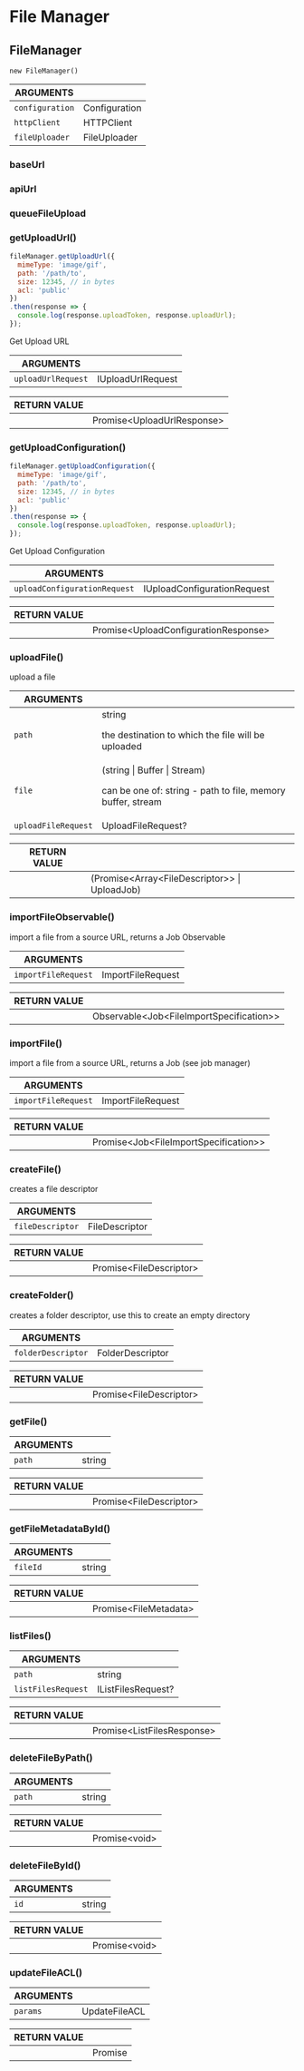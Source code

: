 <!-- Generated automatically. Update this documentation by updating the source code. -->

# File Manager

## FileManager

`new FileManager()`

<div class="method-list">
  <table>
    <thead>
      <tr>
        <th class="title">ARGUMENTS</th>
        <th></th>
      </tr>
    </thead>
    <tbody>
      <tr>
        <td class="param">
          <code>configuration</code>
        </td>
        <td>
            <div class="type">Configuration</div>
        </td>
      </tr>
      <tr>
        <td class="param">
          <code>httpClient</code>
        </td>
        <td>
            <div class="type">HTTPClient</div>
        </td>
      </tr>
      <tr>
        <td class="param">
          <code>fileUploader</code>
        </td>
        <td>
            <div class="type">FileUploader</div>
        </td>
      </tr>
    </tbody>
  </table>
</div>

### baseUrl

### apiUrl

### queueFileUpload

### getUploadUrl()

```javascript
fileManager.getUploadUrl({
  mimeType: 'image/gif',
  path: '/path/to',
  size: 12345, // in bytes
  acl: 'public'
})
.then(response => {
  console.log(response.uploadToken, response.uploadUrl);
});
```

Get Upload URL

<div class="method-list">
  <table>
    <thead>
      <tr>
        <th class="title">ARGUMENTS</th>
        <th></th>
      </tr>
    </thead>
    <tbody>
      <tr>
        <td class="param">
          <code>uploadUrlRequest</code>
        </td>
        <td>
            <div class="type">IUploadUrlRequest</div>
        </td>
      </tr>
    </tbody>
  </table>
</div>

<div class="method-list">
  <table>
    <thead>
      <tr>
        <th class="title">RETURN VALUE</th>
        <th></th>
      </tr>
    </thead>
    <tbody>
      <tr>
        <td class="param">
        </td>
        <td>
            <div class="type">Promise&#x3C;UploadUrlResponse></div>
        </td>
      </tr>
    </tbody>
  </table>
</div>

### getUploadConfiguration()

```javascript
fileManager.getUploadConfiguration({
  mimeType: 'image/gif',
  path: '/path/to',
  size: 12345, // in bytes
  acl: 'public'
})
.then(response => {
  console.log(response.uploadToken, response.uploadUrl);
});
```

Get Upload Configuration

<div class="method-list">
  <table>
    <thead>
      <tr>
        <th class="title">ARGUMENTS</th>
        <th></th>
      </tr>
    </thead>
    <tbody>
      <tr>
        <td class="param">
          <code>uploadConfigurationRequest</code>
        </td>
        <td>
            <div class="type">IUploadConfigurationRequest</div>
        </td>
      </tr>
    </tbody>
  </table>
</div>

<div class="method-list">
  <table>
    <thead>
      <tr>
        <th class="title">RETURN VALUE</th>
        <th></th>
      </tr>
    </thead>
    <tbody>
      <tr>
        <td class="param">
        </td>
        <td>
            <div class="type">Promise&#x3C;UploadConfigurationResponse></div>
        </td>
      </tr>
    </tbody>
  </table>
</div>

### uploadFile()

upload a file

<div class="method-list">
  <table>
    <thead>
      <tr>
        <th class="title">ARGUMENTS</th>
        <th></th>
      </tr>
    </thead>
    <tbody>
      <tr>
        <td class="param">
          <code>path</code>
        </td>
        <td>
            <div class="type">string</div>
            <p>the destination to which the file will be uploaded</p>
        </td>
      </tr>
      <tr>
        <td class="param">
          <code>file</code>
        </td>
        <td>
            <div class="type">(string | Buffer | Stream)</div>
            <p>can be one of: string - path to file, memory buffer, stream</p>
        </td>
      </tr>
      <tr>
        <td class="param">
          <code>uploadFileRequest</code>
        </td>
        <td>
            <div class="type">UploadFileRequest?</div>
        </td>
      </tr>
    </tbody>
  </table>
</div>

<div class="method-list">
  <table>
    <thead>
      <tr>
        <th class="title">RETURN VALUE</th>
        <th></th>
      </tr>
    </thead>
    <tbody>
      <tr>
        <td class="param">
        </td>
        <td>
            <div class="type">(Promise&#x3C;Array&#x3C;FileDescriptor>> | UploadJob)</div>
        </td>
      </tr>
    </tbody>
  </table>
</div>

### importFileObservable()

import a file from a source URL, returns a Job Observable

<div class="method-list">
  <table>
    <thead>
      <tr>
        <th class="title">ARGUMENTS</th>
        <th></th>
      </tr>
    </thead>
    <tbody>
      <tr>
        <td class="param">
          <code>importFileRequest</code>
        </td>
        <td>
            <div class="type">ImportFileRequest</div>
        </td>
      </tr>
    </tbody>
  </table>
</div>

<div class="method-list">
  <table>
    <thead>
      <tr>
        <th class="title">RETURN VALUE</th>
        <th></th>
      </tr>
    </thead>
    <tbody>
      <tr>
        <td class="param">
        </td>
        <td>
            <div class="type">Observable&#x3C;Job&#x3C;FileImportSpecification>></div>
        </td>
      </tr>
    </tbody>
  </table>
</div>

### importFile()

import a file from a source URL, returns a Job (see job manager)

<div class="method-list">
  <table>
    <thead>
      <tr>
        <th class="title">ARGUMENTS</th>
        <th></th>
      </tr>
    </thead>
    <tbody>
      <tr>
        <td class="param">
          <code>importFileRequest</code>
        </td>
        <td>
            <div class="type">ImportFileRequest</div>
        </td>
      </tr>
    </tbody>
  </table>
</div>

<div class="method-list">
  <table>
    <thead>
      <tr>
        <th class="title">RETURN VALUE</th>
        <th></th>
      </tr>
    </thead>
    <tbody>
      <tr>
        <td class="param">
        </td>
        <td>
            <div class="type">Promise&#x3C;Job&#x3C;FileImportSpecification>></div>
        </td>
      </tr>
    </tbody>
  </table>
</div>

### createFile()

creates a file descriptor

<div class="method-list">
  <table>
    <thead>
      <tr>
        <th class="title">ARGUMENTS</th>
        <th></th>
      </tr>
    </thead>
    <tbody>
      <tr>
        <td class="param">
          <code>fileDescriptor</code>
        </td>
        <td>
            <div class="type">FileDescriptor</div>
        </td>
      </tr>
    </tbody>
  </table>
</div>

<div class="method-list">
  <table>
    <thead>
      <tr>
        <th class="title">RETURN VALUE</th>
        <th></th>
      </tr>
    </thead>
    <tbody>
      <tr>
        <td class="param">
        </td>
        <td>
            <div class="type">Promise&#x3C;FileDescriptor></div>
        </td>
      </tr>
    </tbody>
  </table>
</div>

### createFolder()

creates a folder descriptor, use this to create an empty directory

<div class="method-list">
  <table>
    <thead>
      <tr>
        <th class="title">ARGUMENTS</th>
        <th></th>
      </tr>
    </thead>
    <tbody>
      <tr>
        <td class="param">
          <code>folderDescriptor</code>
        </td>
        <td>
            <div class="type">FolderDescriptor</div>
        </td>
      </tr>
    </tbody>
  </table>
</div>

<div class="method-list">
  <table>
    <thead>
      <tr>
        <th class="title">RETURN VALUE</th>
        <th></th>
      </tr>
    </thead>
    <tbody>
      <tr>
        <td class="param">
        </td>
        <td>
            <div class="type">Promise&#x3C;FileDescriptor></div>
        </td>
      </tr>
    </tbody>
  </table>
</div>

### getFile()

<div class="method-list">
  <table>
    <thead>
      <tr>
        <th class="title">ARGUMENTS</th>
        <th></th>
      </tr>
    </thead>
    <tbody>
      <tr>
        <td class="param">
          <code>path</code>
        </td>
        <td>
            <div class="type">string</div>
        </td>
      </tr>
    </tbody>
  </table>
</div>

<div class="method-list">
  <table>
    <thead>
      <tr>
        <th class="title">RETURN VALUE</th>
        <th></th>
      </tr>
    </thead>
    <tbody>
      <tr>
        <td class="param">
        </td>
        <td>
            <div class="type">Promise&#x3C;FileDescriptor></div>
        </td>
      </tr>
    </tbody>
  </table>
</div>

### getFileMetadataById()

<div class="method-list">
  <table>
    <thead>
      <tr>
        <th class="title">ARGUMENTS</th>
        <th></th>
      </tr>
    </thead>
    <tbody>
      <tr>
        <td class="param">
          <code>fileId</code>
        </td>
        <td>
            <div class="type">string</div>
        </td>
      </tr>
    </tbody>
  </table>
</div>

<div class="method-list">
  <table>
    <thead>
      <tr>
        <th class="title">RETURN VALUE</th>
        <th></th>
      </tr>
    </thead>
    <tbody>
      <tr>
        <td class="param">
        </td>
        <td>
            <div class="type">Promise&#x3C;FileMetadata></div>
        </td>
      </tr>
    </tbody>
  </table>
</div>

### listFiles()

<div class="method-list">
  <table>
    <thead>
      <tr>
        <th class="title">ARGUMENTS</th>
        <th></th>
      </tr>
    </thead>
    <tbody>
      <tr>
        <td class="param">
          <code>path</code>
        </td>
        <td>
            <div class="type">string</div>
        </td>
      </tr>
      <tr>
        <td class="param">
          <code>listFilesRequest</code>
        </td>
        <td>
            <div class="type">IListFilesRequest?</div>
        </td>
      </tr>
    </tbody>
  </table>
</div>

<div class="method-list">
  <table>
    <thead>
      <tr>
        <th class="title">RETURN VALUE</th>
        <th></th>
      </tr>
    </thead>
    <tbody>
      <tr>
        <td class="param">
        </td>
        <td>
            <div class="type">Promise&#x3C;ListFilesResponse></div>
        </td>
      </tr>
    </tbody>
  </table>
</div>

### deleteFileByPath()

<div class="method-list">
  <table>
    <thead>
      <tr>
        <th class="title">ARGUMENTS</th>
        <th></th>
      </tr>
    </thead>
    <tbody>
      <tr>
        <td class="param">
          <code>path</code>
        </td>
        <td>
            <div class="type">string</div>
        </td>
      </tr>
    </tbody>
  </table>
</div>

<div class="method-list">
  <table>
    <thead>
      <tr>
        <th class="title">RETURN VALUE</th>
        <th></th>
      </tr>
    </thead>
    <tbody>
      <tr>
        <td class="param">
        </td>
        <td>
            <div class="type">Promise&#x3C;void></div>
        </td>
      </tr>
    </tbody>
  </table>
</div>

### deleteFileById()

<div class="method-list">
  <table>
    <thead>
      <tr>
        <th class="title">ARGUMENTS</th>
        <th></th>
      </tr>
    </thead>
    <tbody>
      <tr>
        <td class="param">
          <code>id</code>
        </td>
        <td>
            <div class="type">string</div>
        </td>
      </tr>
    </tbody>
  </table>
</div>

<div class="method-list">
  <table>
    <thead>
      <tr>
        <th class="title">RETURN VALUE</th>
        <th></th>
      </tr>
    </thead>
    <tbody>
      <tr>
        <td class="param">
        </td>
        <td>
            <div class="type">Promise&#x3C;void></div>
        </td>
      </tr>
    </tbody>
  </table>
</div>

### updateFileACL()

<div class="method-list">
  <table>
    <thead>
      <tr>
        <th class="title">ARGUMENTS</th>
        <th></th>
      </tr>
    </thead>
    <tbody>
      <tr>
        <td class="param">
          <code>params</code>
        </td>
        <td>
            <div class="type">UpdateFileACL</div>
        </td>
      </tr>
    </tbody>
  </table>
</div>

<div class="method-list">
  <table>
    <thead>
      <tr>
        <th class="title">RETURN VALUE</th>
        <th></th>
      </tr>
    </thead>
    <tbody>
      <tr>
        <td class="param">
        </td>
        <td>
            <div class="type">Promise</div>
        </td>
      </tr>
    </tbody>
  </table>
</div>
